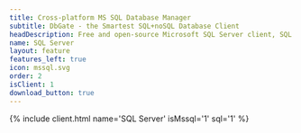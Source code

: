 ```yaml
---
title: Cross-platform MS SQL Database Manager
subtitle: DbGate - the Smartest SQL+noSQL Database Client
headDescription: Free and open-source Microsoft SQL Server client, SQL editor and database manager. Desktop app in Linux, Windows, MacOS and web app in Docker.
name: SQL Server
layout: feature
features_left: true
icon: mssql.svg
order: 2
isClient: 1
download_button: true
---
```


{% include client.html name='SQL Server' isMssql='1' sql='1' %}
